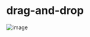 # drag-and-drop
![image](https://github.com/user-attachments/assets/4739f42f-6198-4ffd-99c3-0b5f32f01354)

